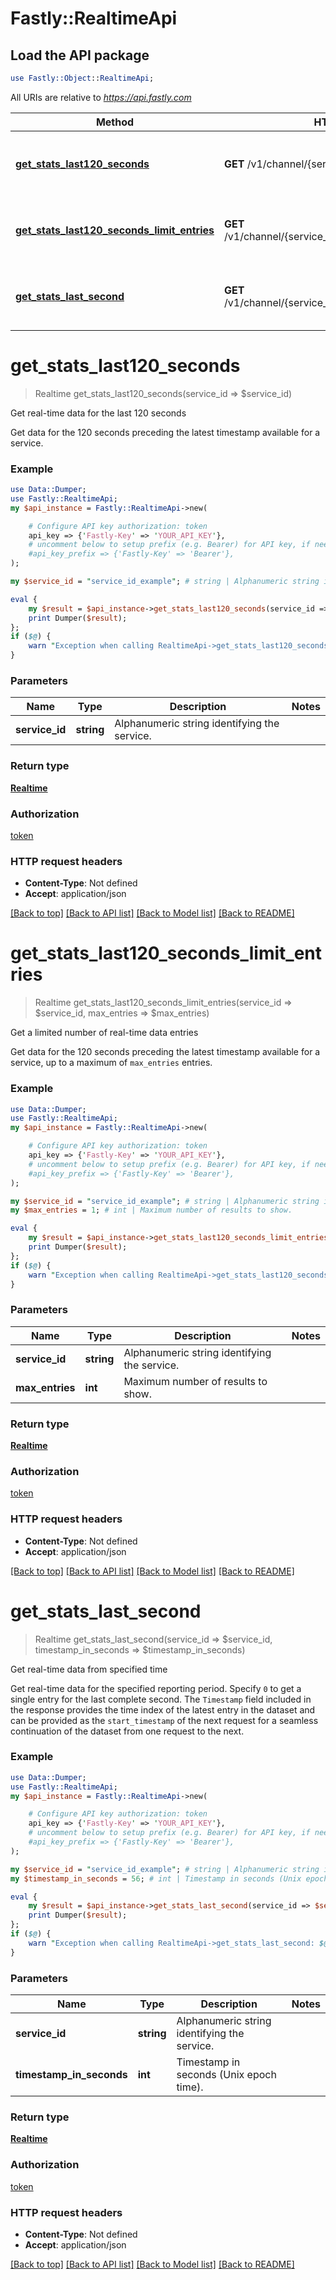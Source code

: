 # Fastly::RealtimeApi

## Load the API package
```perl
use Fastly::Object::RealtimeApi;
```

All URIs are relative to *https://api.fastly.com*

Method | HTTP request | Description
------------- | ------------- | -------------
[**get_stats_last120_seconds**](RealtimeApi.md#get_stats_last120_seconds) | **GET** /v1/channel/{service_id}/ts/h | Get real-time data for the last 120 seconds
[**get_stats_last120_seconds_limit_entries**](RealtimeApi.md#get_stats_last120_seconds_limit_entries) | **GET** /v1/channel/{service_id}/ts/h/limit/{max_entries} | Get a limited number of real-time data entries
[**get_stats_last_second**](RealtimeApi.md#get_stats_last_second) | **GET** /v1/channel/{service_id}/ts/{timestamp_in_seconds} | Get real-time data from specified time


# **get_stats_last120_seconds**
> Realtime get_stats_last120_seconds(service_id => $service_id)

Get real-time data for the last 120 seconds

Get data for the 120 seconds preceding the latest timestamp available for a service.

### Example
```perl
use Data::Dumper;
use Fastly::RealtimeApi;
my $api_instance = Fastly::RealtimeApi->new(

    # Configure API key authorization: token
    api_key => {'Fastly-Key' => 'YOUR_API_KEY'},
    # uncomment below to setup prefix (e.g. Bearer) for API key, if needed
    #api_key_prefix => {'Fastly-Key' => 'Bearer'},
);

my $service_id = "service_id_example"; # string | Alphanumeric string identifying the service.

eval {
    my $result = $api_instance->get_stats_last120_seconds(service_id => $service_id);
    print Dumper($result);
};
if ($@) {
    warn "Exception when calling RealtimeApi->get_stats_last120_seconds: $@\n";
}
```

### Parameters

Name | Type | Description  | Notes
------------- | ------------- | ------------- | -------------
 **service_id** | **string**| Alphanumeric string identifying the service. | 

### Return type

[**Realtime**](Realtime.md)

### Authorization

[token](../README.md#token)

### HTTP request headers

 - **Content-Type**: Not defined
 - **Accept**: application/json

[[Back to top]](#) [[Back to API list]](../README.md#documentation-for-api-endpoints) [[Back to Model list]](../README.md#documentation-for-models) [[Back to README]](../README.md)

# **get_stats_last120_seconds_limit_entries**
> Realtime get_stats_last120_seconds_limit_entries(service_id => $service_id, max_entries => $max_entries)

Get a limited number of real-time data entries

Get data for the 120 seconds preceding the latest timestamp available for a service, up to a maximum of `max_entries` entries.

### Example
```perl
use Data::Dumper;
use Fastly::RealtimeApi;
my $api_instance = Fastly::RealtimeApi->new(

    # Configure API key authorization: token
    api_key => {'Fastly-Key' => 'YOUR_API_KEY'},
    # uncomment below to setup prefix (e.g. Bearer) for API key, if needed
    #api_key_prefix => {'Fastly-Key' => 'Bearer'},
);

my $service_id = "service_id_example"; # string | Alphanumeric string identifying the service.
my $max_entries = 1; # int | Maximum number of results to show.

eval {
    my $result = $api_instance->get_stats_last120_seconds_limit_entries(service_id => $service_id, max_entries => $max_entries);
    print Dumper($result);
};
if ($@) {
    warn "Exception when calling RealtimeApi->get_stats_last120_seconds_limit_entries: $@\n";
}
```

### Parameters

Name | Type | Description  | Notes
------------- | ------------- | ------------- | -------------
 **service_id** | **string**| Alphanumeric string identifying the service. | 
 **max_entries** | **int**| Maximum number of results to show. | 

### Return type

[**Realtime**](Realtime.md)

### Authorization

[token](../README.md#token)

### HTTP request headers

 - **Content-Type**: Not defined
 - **Accept**: application/json

[[Back to top]](#) [[Back to API list]](../README.md#documentation-for-api-endpoints) [[Back to Model list]](../README.md#documentation-for-models) [[Back to README]](../README.md)

# **get_stats_last_second**
> Realtime get_stats_last_second(service_id => $service_id, timestamp_in_seconds => $timestamp_in_seconds)

Get real-time data from specified time

Get real-time data for the specified reporting period. Specify `0` to get a single entry for the last complete second. The `Timestamp` field included in the response provides the time index of the latest entry in the dataset and can be provided as the `start_timestamp` of the next request for a seamless continuation of the dataset from one request to the next.

### Example
```perl
use Data::Dumper;
use Fastly::RealtimeApi;
my $api_instance = Fastly::RealtimeApi->new(

    # Configure API key authorization: token
    api_key => {'Fastly-Key' => 'YOUR_API_KEY'},
    # uncomment below to setup prefix (e.g. Bearer) for API key, if needed
    #api_key_prefix => {'Fastly-Key' => 'Bearer'},
);

my $service_id = "service_id_example"; # string | Alphanumeric string identifying the service.
my $timestamp_in_seconds = 56; # int | Timestamp in seconds (Unix epoch time).

eval {
    my $result = $api_instance->get_stats_last_second(service_id => $service_id, timestamp_in_seconds => $timestamp_in_seconds);
    print Dumper($result);
};
if ($@) {
    warn "Exception when calling RealtimeApi->get_stats_last_second: $@\n";
}
```

### Parameters

Name | Type | Description  | Notes
------------- | ------------- | ------------- | -------------
 **service_id** | **string**| Alphanumeric string identifying the service. | 
 **timestamp_in_seconds** | **int**| Timestamp in seconds (Unix epoch time). | 

### Return type

[**Realtime**](Realtime.md)

### Authorization

[token](../README.md#token)

### HTTP request headers

 - **Content-Type**: Not defined
 - **Accept**: application/json

[[Back to top]](#) [[Back to API list]](../README.md#documentation-for-api-endpoints) [[Back to Model list]](../README.md#documentation-for-models) [[Back to README]](../README.md)

